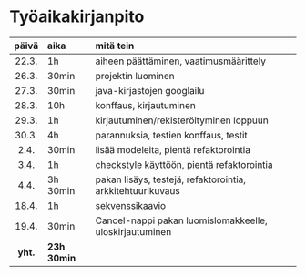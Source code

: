 # Työaikakirjanpito

|  päivä   | aika          | mitä tein                                                  |
| :------: | :------------ | :--------------------------------------------------------- |
|  22.3.   | 1h            | aiheen päättäminen, vaatimusmäärittely                     |
|  26.3.   | 30min         | projektin luominen                                         |
|  27.3.   | 30min         | java-kirjastojen googlailu                                 |
|  28.3.   | 10h           | konffaus, kirjautuminen                                    |
|  29.3.   | 1h            | kirjautuminen/rekisteröityminen loppuun                    |
|  30.3.   | 4h            | parannuksia, testien konffaus, testit                      |
|   2.4.   | 30min         | lisää modeleita, pientä refaktorointia                     |
|   3.4.   | 1h            | checkstyle käyttöön, pientä refaktorointia                 |
|   4.4.   | 3h 30min      | pakan lisäys, testejä, refaktorointia, arkkitehtuurikuvaus |
|  18.4.   | 1h            | sekvenssikaavio                                            |
|  19.4.   | 30min         | Cancel-nappi pakan luomislomakkeelle, uloskirjautuminen    |
| **yht.** | **23h 30min** |                                                            |

